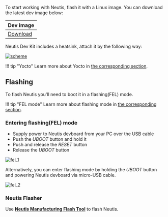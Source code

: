 
To start working with Neutis, flash it with a Linux image.
You can download the latest dev image below:

| Dev image | 
|------------|
|[Download](http://files.emlid.com/neutis/firmware/neutis-image-v1.0.4.zip)|

Neutis Dev Kit includes a heatsink, attach it by the following way:

<a href="../../img/intro/heatsink_attachment_neutis.png" target="_blank"> ![scheme](../../img/intro/heatsink_attachment_neutis.png)</a>

!!! tip "Yocto"
    Learn more about Yocto in [the corresponding section](../yocto/why.md).

## Flashing

To flash Neutis you'll need to boot it in a flashing(FEL) mode.

!!! tip "FEL mode"
    Learn more about flashing mode in [the corresponding section](../hardware-integration/fel.md).

### Entering flashing(FEL) mode

* Supply power to Neutis devboard from your PC over the USB cable
* Push the _UBOOT_ button and hold it
* Push and release the _RESET_ button
* Release the _UBOOT_ button

![fel_1](../../img/intro/fel_1.gif)</a>

Alternatively, you can enter flashing mode by holding the _UBOOT_ button and powering Neutis devboard via micro-USB cable.

![fel_2](../../img/intro/fel_2.gif)</a>

### Neutis Flasher

Use [**Neutis Manufacturing Flash Tool**](../flasher/gui.md) to flash Neutis.
